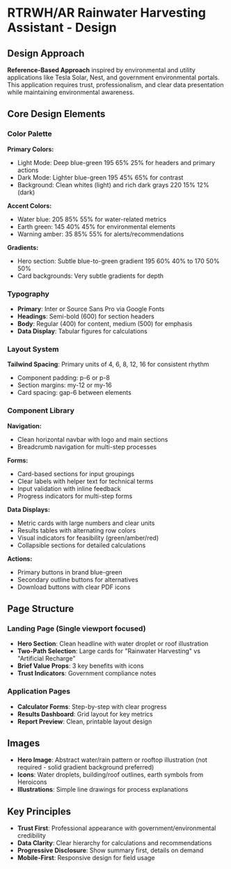 # RTRWH/AR Rainwater Harvesting Assistant - Design 

## Design Approach
**Reference-Based Approach** inspired by environmental and utility applications like Tesla Solar, Nest, and government environmental portals. This application requires trust, professionalism, and clear data presentation while maintaining environmental awareness.

## Core Design Elements

### Color Palette
**Primary Colors:**
- Light Mode: Deep blue-green 195 65% 25% for headers and primary actions
- Dark Mode: Lighter blue-green 195 45% 65% for contrast
- Background: Clean whites (light) and rich dark grays 220 15% 12% (dark)

**Accent Colors:**
- Water blue: 205 85% 55% for water-related metrics
- Earth green: 145 40% 45% for environmental elements
- Warning amber: 35 85% 55% for alerts/recommendations

**Gradients:**
- Hero section: Subtle blue-to-green gradient 195 60% 40% to 170 50% 50%
- Card backgrounds: Very subtle gradients for depth

### Typography
- **Primary**: Inter or Source Sans Pro via Google Fonts
- **Headings**: Semi-bold (600) for section headers
- **Body**: Regular (400) for content, medium (500) for emphasis
- **Data Display**: Tabular figures for calculations

### Layout System
**Tailwind Spacing**: Primary units of 4, 6, 8, 12, 16 for consistent rhythm
- Component padding: p-6 or p-8
- Section margins: my-12 or my-16
- Card spacing: gap-6 between elements

### Component Library

**Navigation:**
- Clean horizontal navbar with logo and main sections
- Breadcrumb navigation for multi-step processes

**Forms:**
- Card-based sections for input groupings
- Clear labels with helper text for technical terms
- Input validation with inline feedback
- Progress indicators for multi-step forms

**Data Displays:**
- Metric cards with large numbers and clear units
- Results tables with alternating row colors
- Visual indicators for feasibility (green/amber/red)
- Collapsible sections for detailed calculations

**Actions:**
- Primary buttons in brand blue-green
- Secondary outline buttons for alternatives
- Download buttons with clear PDF icons

## Page Structure

### Landing Page (Single viewport focused)
- **Hero Section**: Clean headline with water droplet or roof illustration
- **Two-Path Selection**: Large cards for "Rainwater Harvesting" vs "Artificial Recharge"
- **Brief Value Props**: 3 key benefits with icons
- **Trust Indicators**: Government compliance notes

### Application Pages
- **Calculator Forms**: Step-by-step with clear progress
- **Results Dashboard**: Grid layout for key metrics
- **Report Preview**: Clean, printable layout design

## Images
- **Hero Image**: Abstract water/rain pattern or rooftop illustration (not required - solid gradient background preferred)
- **Icons**: Water droplets, building/roof outlines, earth symbols from Heroicons
- **Illustrations**: Simple line drawings for process explanations

## Key Principles
- **Trust First**: Professional appearance with government/environmental credibility
- **Data Clarity**: Clear hierarchy for calculations and recommendations
- **Progressive Disclosure**: Show summary first, details on demand
- **Mobile-First**: Responsive design for field usage